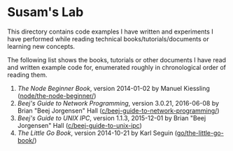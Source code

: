 Susam's Lab
===========
This directory contains code examples I have written and experiments I
have performed while reading technical books/tutorials/documents or
learning new concepts.

The following list shows the books, tutorials or other documents I have
read and written example code for, enumerated roughly in chronological
order of reading them.

  1. *The Node Beginner Book*, version 2014-01-02 by Manuel Kiessling
     ([node/the-node-beginner/](node/the-node-beginner/))
  2. *Beej's Guide to Network Programming*, version 3.0.21, 2016-06-08
     by Brian "Beej Jorgensen" Hall
     ([c/beej-guide-to-network-programming/](c/beej-guide-to-network-programming/))
  3. *Beej's Guide to UNIX IPC*, version 1.1.3, 2015-12-01 by Brian
     "Beej Jorgensen" Hall
     ([c/beej-guide-to-unix-ipc](c/beej-guide-to-unix-ipc))
  4. *The Little Go Book*, version 2014-10-21 by Karl Seguin
     ([go/the-little-go-book/](go/the-little-go-book/))
